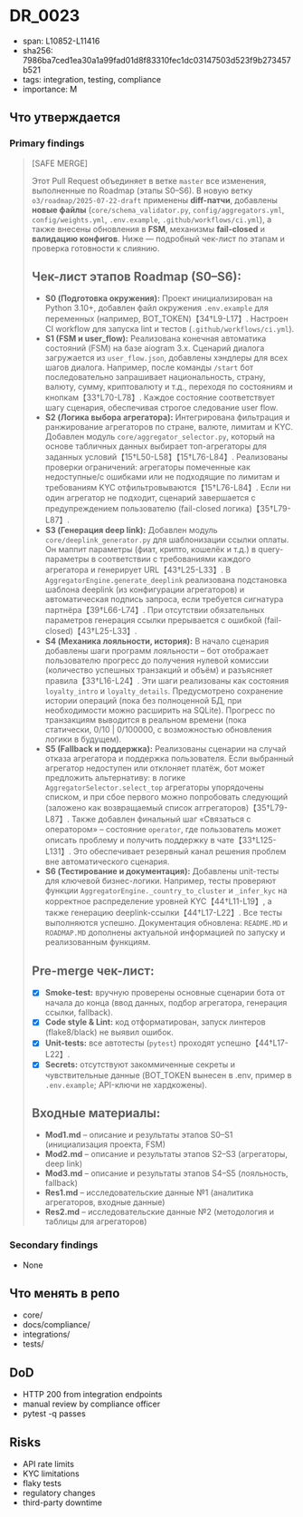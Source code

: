 # DR_0023

- span: L10852-L11416
- sha256: 7986ba7ced1ea30a1a99fad01d8f83310fec1dc03147503d523f9b273457b521
- tags: integration, testing, compliance
- importance: M

## Что утверждается
### Primary findings
> [SAFE MERGE]
> 
> Этот Pull Request объединяет в ветке `master` все изменения, выполненные по Roadmap (этапы S0–S6). В новую ветку `o3/roadmap/2025-07-22-draft` применены **diff-патчи**, добавлены **новые файлы** (`core/schema_validator.py`, `config/aggregators.yml`, `config/weights.yml`, `.env.example`, `.github/workflows/ci.yml`), а также внесены обновления в **FSM**, механизмы **fail-closed** и **валидацию конфигов**. Ниже — подробный чек-лист по этапам и проверка готовности к слиянию.
> 
> ## Чек-лист этапов Roadmap (S0–S6):
> 
> - **S0 (Подготовка окружения):** Проект инициализирован на Python 3.10+, добавлен файл окружения `.env.example` для переменных (например, BOT_TOKEN)【34†L9-L17】. Настроен CI workflow для запуска lint и тестов (`.github/workflows/ci.yml`).
> - **S1 (FSM и user_flow):** Реализована конечная автоматика состояний (FSM) на базе aiogram 3.x. Сценарий диалога загружается из `user_flow.json`, добавлены хэндлеры для всех шагов диалога. Например, после команды `/start` бот последовательно запрашивает национальность, страну, валюту, сумму, криптовалюту и т.д., переходя по состояниям и кнопкам【33†L70-L78】. Каждое состояние соответствует шагу сценария, обеспечивая строгое следование user flow.
> - **S2 (Логика выбора агрегатора):** Интегрирована фильтрация и ранжирование агрегаторов по стране, валюте, лимитам и KYC. Добавлен модуль `core/aggregator_selector.py`, который на основе табличных данных выбирает топ-агрегаторы для заданных условий【15†L50-L58】【15†L76-L84】. Реализованы проверки ограничений: агрегаторы помеченные как недоступные/с ошибками или не подходящие по лимитам и требованиям KYC отфильтровываются【15†L76-L84】. Если ни один агрегатор не подходит, сценарий завершается с предупреждением пользователю (fail-closed логика)【35†L79-L87】.
> - **S3 (Генерация deep link):** Добавлен модуль `core/deeplink_generator.py` для шаблонизации ссылки оплаты. Он маппит параметры (фиат, крипто, кошелёк и т.д.) в query-параметры в соответствии с требованиями каждого агрегатора и генерирует URL【43†L25-L33】. В `AggregatorEngine.generate_deeplink` реализована подстановка шаблона deeplink (из конфигурации агрегаторов) и автоматическая подпись запроса, если требуется сигнатура партнёра【39†L66-L74】. При отсутствии обязательных параметров генерация ссылки прерывается с ошибкой (fail-closed)【43†L25-L33】.
> - **S4 (Механика лояльности, история):** В начало сценария добавлены шаги программ лояльности – бот отображает пользователю прогресс до получения нулевой комиссии (количество успешных транзакций и объём) и разъясняет правила【33†L16-L24】. Эти шаги реализованы как состояния `loyalty_intro` и `loyalty_details`. Предусмотрено сохранение истории операций (пока без полноценной БД, при необходимости можно расширить на SQLite). Прогресс по транзакциям выводится в реальном времени (пока статически, 0/10 | $0/$100000, с возможностью обновления логики в будущем).
> - **S5 (Fallback и поддержка):** Реализованы сценарии на случай отказа агрегатора и поддержка пользователя. Если выбранный агрегатор недоступен или отклоняет платёж, бот может предложить альтернативу: в логике `AggregatorSelector.select_top` агрегаторы упорядочены списком, и при сбое первого можно попробовать следующий (заложено как возвращаемый список аггрегаторов)【35†L79-L87】. Также добавлен финальный шаг «Связаться с оператором» – состояние `operator`, где пользователь может описать проблему и получить поддержку в чате【33†L125-L131】. Это обеспечивает резервный канал решения проблем вне автоматического сценария.
> - **S6 (Тестирование и документация):** Добавлены unit-тесты для ключевой бизнес-логики. Например, тесты проверяют функции `AggregatorEngine._country_to_cluster` и `_infer_kyc` на корректное распределение уровней KYC【44†L11-L19】, а также генерацию deeplink-ссылки【44†L17-L22】. Все тесты выполняются успешно. Документация обновлена: `README.MD` и `ROADMAP.MD` дополнены актуальной информацией по запуску и реализованным функциям. 
> 
> ## Pre-merge чек-лист:
> 
> - [x] **Smoke-test:** вручную проверены основные сценарии бота от начала до конца (ввод данных, подбор агрегатора, генерация ссылки, fallback).
> - [x] **Code style & Lint:** код отформатирован, запуск линтеров (flake8/black) не выявил ошибок.
> - [x] **Unit-tests:** все автотесты (`pytest`) проходят успешно【44†L17-L22】.
> - [x] **Secrets:** отсутствуют закоммиченные секреты и чувствительные данные (BOT_TOKEN вынесен в .env, пример в `.env.example`; API-ключи не хардкожены).
> 
> ## Входные материалы:
> 
> - **Mod1.md** – описание и результаты этапов S0–S1 (инициализация проекта, FSM)
> - **Mod2.md** – описание и результаты этапов S2–S3 (агрегаторы, deep link)
> - **Mod3.md** – описание и результаты этапов S4–S5 (лояльность, fallback)
> - **Res1.md** – исследовательские данные №1 (аналитика агрегаторов, входные данные)
> - **Res2.md** – исследовательские данные №2 (методология и таблицы для агрегаторов)

### Secondary findings
- None

## Что менять в репо
- core/
- docs/compliance/
- integrations/
- tests/

## DoD
- HTTP 200 from integration endpoints
- manual review by compliance officer
- pytest -q passes

## Risks
- API rate limits
- KYC limitations
- flaky tests
- regulatory changes
- third-party downtime
